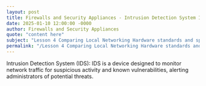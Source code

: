 ```yaml
---
layout: post
title: Firewalls and Security Appliances - Intrusion Detection System IDS
date: 2025-01-10 12:00:00 -0000
author: Firewalls and Security Appliances
quote: "content here"
subject: "Lesson 4 Comparing Local Networking Hardware standards and specifications"
permalink: "/Lesson 4 Comparing Local Networking Hardware standards and specifications/Firewalls and Security Appliances/Firewalls and Security Appliances - Intrusion Detection System IDS"
---
```


Intrusion Detection System (IDS): IDS is a device designed to monitor network traffic for suspicious activity and known vulnerabilities, alerting administrators of potential threats.
